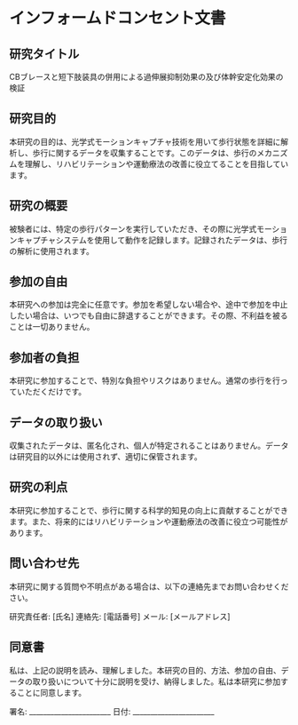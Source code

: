# インフォームドコンセント文書

## 研究タイトル
CBブレースと短下肢装具の併用による過伸展抑制効果の及び体幹安定化効果の検証

## 研究目的
本研究の目的は、光学式モーションキャプチャ技術を用いて歩行状態を詳細に解析し、歩行に関するデータを収集することです。このデータは、歩行のメカニズムを理解し、リハビリテーションや運動療法の改善に役立てることを目指しています。

## 研究の概要
被験者には、特定の歩行パターンを実行していただき、その際に光学式モーションキャプチャシステムを使用して動作を記録します。記録されたデータは、歩行の解析に使用されます。

## 参加の自由
本研究への参加は完全に任意です。参加を希望しない場合や、途中で参加を中止したい場合は、いつでも自由に辞退することができます。その際、不利益を被ることは一切ありません。

## 参加者の負担
本研究に参加することで、特別な負担やリスクはありません。通常の歩行を行っていただくだけです。

## データの取り扱い
収集されたデータは、匿名化され、個人が特定されることはありません。データは研究目的以外には使用されず、適切に保管されます。

## 研究の利点
本研究に参加することで、歩行に関する科学的知見の向上に貢献することができます。また、将来的にはリハビリテーションや運動療法の改善に役立つ可能性があります。

## 問い合わせ先
本研究に関する質問や不明点がある場合は、以下の連絡先までお問い合わせください。

研究責任者: [氏名]
連絡先: [電話番号]
メール: [メールアドレス]

## 同意書
私は、上記の説明を読み、理解しました。本研究の目的、方法、参加の自由、データの取り扱いについて十分に説明を受け、納得しました。私は本研究に参加することに同意します。

署名: _______________________
日付: _______________________

